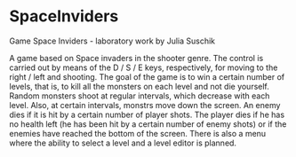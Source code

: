 # SpaceInviders
Game Space Inviders - laboratory work by Julia Suschik

A game based on Space invaders in the shooter genre. The control is carried out by means of the D / S / E keys, respectively, for moving to the right / left and shooting. The goal of the game is to win a certain number of levels, that is, to kill all the monsters on each level and not die yourself. Random monsters shoot at regular intervals, which decrease with each level. Also, at certain intervals, monstrs move down the screen. An enemy dies if it is hit by a certain number of player shots. The player dies if he has no health left (he has been hit by a certain number of enemy shots) or if the enemies have reached the bottom of the screen.
There is also a menu where the ability to select a level and a level editor is planned.
